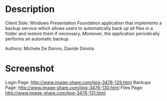 # Description
Client Side: Windows Presentation Foundation application that implements a backup service which
allows users to automatically back up all files in a folder and restore them if necessary.
Moreover, the application periodically performs an automatic backup.

Authors: Michele De Donno, Davide Dimola

# Screenshot
Login Page: http://www.image-share.com/ijpg-3476-129.html
Backups Page: http://www.image-share.com/ijpg-3476-130.html
Files Page: http://www.image-share.com/ijpg-3476-131.html
